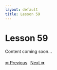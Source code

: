 ```yaml
---
layout: default
title: Lesson 59
---
```


# Lesson 59

Content coming soon...

<div style="margin-top: 20px;">
<a href="/docs/Intermediate/Lessons/lesson_58.md" style="margin-right: 10px;">⬅ Previous</a><a href="/docs/Intermediate/Lessons/lesson_60.md">Next ➡</a>
</div>
